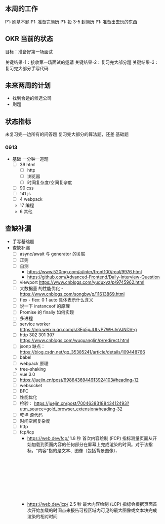 ## 本周的工作

P1: 刷基本题
P1: 准备完简历
P1: 投 3-5 封简历
P1: 准备出去玩的东西

## OKR 当前的状态

目标：准备好第一场面试

关键结果-1：接收第一场面试的邀请
关键结果-2：复习完大部分题
关键结果-3：复习完大部分手写代码

## 未来两周的计划

- 找到合适的候选公司
- 刷题

## 状态指标

未复习完一边所有的问答题
复习完大部分的算法题，还差 基础题

### 0913

- 基础 一分钟一道题
  - [ ] 39 html
    - [ ] http
    - [ ] 浏览器
    - [ ] 时间复杂度/空间复杂度
  - [ ] 90 css
  - [ ] 141 js
  - [ ] 4 webpack
  - 17 编程
  - 6 其他

## 查缺补漏

- 手写基础题
- 查缺补漏
  - [ ] async/await 与 generator 的关联
  - [ ] 正则
  - [ ] 自测
    - https://www.520mg.com/a/inter/front100/real/9976.html
    - https://github.com/Advanced-Frontend/Daily-Interview-Question
  - [ ] viewport https://www.cnblogs.com/yuduxyz/p/9745962.html
  - [ ] 大数据量 的性能优化 - https://www.cnblogs.com/songbw/p/11613869.html
  - [ ] flex - flex: 0 1 auto 具体表示什么含义
  - [ ] 说一下 instanceof 的原理
  - [ ] Promise 的 finally 如何实现
  - [ ] 多进程
  - [ ] service worker https://mp.weixin.qq.com/s/3Ep5pJULvP7WHJvVJNDV-g
  - [ ] http 302 301 307 https://www.cnblogs.com/wuguanglin/p/redirect.html
  - [ ] jsonp 缺点： https://blog.csdn.net/qq_35385241/article/details/109448766
  - [ ] babel
  - [ ] webpack 原理
  - tree-shaking
  - [ ] vue 3.0
  - [ ] https://juejin.cn/post/6986436944913924103#heading-12
  - [ ] websocket
  - [ ] BFC
  - [ ] 性能优化
  - [ ] 检验： https://juejin.cn/post/7004638318843412493?utm_source=gold_browser_extension#heading-32
  - [ ] 乾坤 源代码
  - [ ] 时间空间复杂度
  - [ ] http
  - [ ] fcp/lcp
    - https://web.dev/fcp/ 1.8 秒 首次内容绘制 (FCP) 指标测量页面从开始加载到页面内容的任何部分在屏幕上完成渲染的时间。对于该指标，"内容"指的是文本、图像（包括背景图像）、<svg>元素或非白色的<canvas>元素
    - https://web.dev/lcp/ 2.5 秒 最大内容绘制 (LCP) 指标会根据页面首次开始加载的时间点来报告可视区域内可见的最大图像或文本块完成渲染的相对时间
